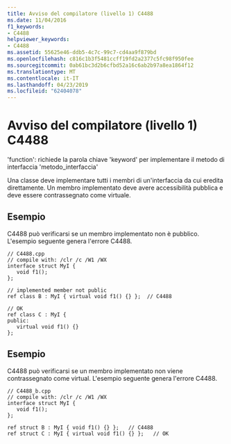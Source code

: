 ```yaml
---
title: Avviso del compilatore (livello 1) C4488
ms.date: 11/04/2016
f1_keywords:
- C4488
helpviewer_keywords:
- C4488
ms.assetid: 55625e46-ddb5-4c7c-99c7-cd4aa9f879bd
ms.openlocfilehash: c816c1b3f5481ccff19fd2a2377c5fc98f950fee
ms.sourcegitcommit: 0ab61bc3d2b6cfbd52a16c6ab2b97a8ea1864f12
ms.translationtype: MT
ms.contentlocale: it-IT
ms.lasthandoff: 04/23/2019
ms.locfileid: "62404078"
---
```

# <a name="compiler-warning-level-1-c4488"></a>Avviso del compilatore (livello 1) C4488

'function': richiede la parola chiave 'keyword' per implementare il metodo di interfaccia 'metodo_interfaccia'

Una classe deve implementare tutti i membri di un'interfaccia da cui eredita direttamente. Un membro implementato deve avere accessibilità pubblica e deve essere contrassegnato come virtuale.

## <a name="example"></a>Esempio

C4488 può verificarsi se un membro implementato non è pubblico. L'esempio seguente genera l'errore C4488.

```
// C4488.cpp
// compile with: /clr /c /W1 /WX
interface struct MyI {
   void f1();
};

// implemented member not public
ref class B : MyI { virtual void f1() {} };  // C4488

// OK
ref class C : MyI {
public:
   virtual void f1() {}
};
```

## <a name="example"></a>Esempio

C4488 può verificarsi se un membro implementato non viene contrassegnato come virtual. L'esempio seguente genera l'errore C4488.

```
// C4488_b.cpp
// compile with: /clr /c /W1 /WX
interface struct MyI {
   void f1();
};

ref struct B : MyI { void f1() {} };   // C4488
ref struct C : MyI { virtual void f1() {} };   // OK
```